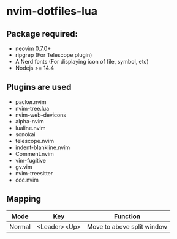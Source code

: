 # nvim-dotfiles-lua

## Package required:
- neovim 0.7.0+
- ripgrep (For Telescope plugin)
- A Nerd fonts (For displaying icon of file, symbol, etc)
- Nodejs >= 14.4

## Plugins are used
- packer.nvim
- nvim-tree.lua
- nvim-web-devicons
- alpha-nvim
- lualine.nvim
- sonokai
- telescope.nvim
- indent-blankline.nvim
- Comment.nvim
- vim-fugitive
- gv.vim
- nvim-treesitter
- coc.nvim

## Mapping

| Mode       |    Key        | Function |
| ---------- |:-------------:| -----|
| Normal     | \<Leader\>\<Up\> | Move to above split window |
